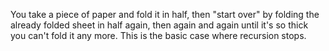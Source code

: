 You take a piece of paper and fold it in half, then "start over" by folding the already folded sheet in half again, then again and
again until it's so thick you can't fold it any more. This is the basic case where recursion stops. 
